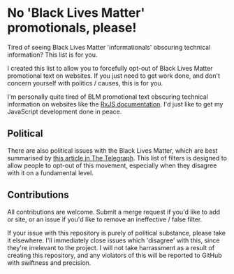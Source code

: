 # No 'Black Lives Matter' promotionals, please!

Tired of seeing Black Lives Matter 'informationals' obscuring technical information? This list is for you. 
 
I created this list to allow you to forcefully opt-out of Black Lives Matter promotional text on websites. If you just need to get work done, and don't concern yourself with politics / causes, this is for you.

I'm personally quite tired of BLM promotional text obscuring technical information on websites like the [RxJS documentation](https://rxjs.io). I'd just like to get my JavaScript development done in peace.

## Political

There are also political issues with the Black Lives Matter, which are best summarised by [this article in The Telegraph](https://www.telegraph.co.uk/news/2020/06/28/does-black-lives-matter-care-black-lives-white-people-threatening/). This list of filters is designed to allow people to opt-out of this movement, especially when they disagree with it on a fundamental level.

## Contributions

All contributions are welcome. Submit a merge request if you'd like to add or site, or an issue if you'd like to remove an ineffective / false filter.

If your issue with this repository is purely of political substance, please take it elsewhere. I'll immediately close issues which 'disagree' with this, since they're irrelevant to the project. I will not take harrassment as a result of creating this repository, and any violators of this will be reported to GitHub with swiftness and precision.
